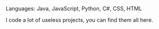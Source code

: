 Languages: Java, JavaScript, Python, C#, CSS, HTML

I code a lot of useless projects, you can find them all here.
